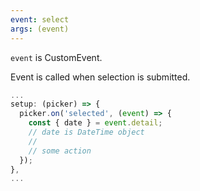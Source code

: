 ```yaml
---
event: select
args: (event)
---
```


`event` is CustomEvent. 

Event is called when selection is submitted.

```js
...
setup: (picker) => {
  picker.on('selected', (event) => {
    const { date } = event.detail;
    // date is DateTime object
    //
    // some action
  });
},
...
```